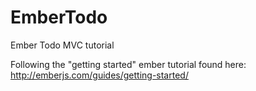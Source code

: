 # EmberTodo
Ember Todo MVC tutorial

Following the "getting started" ember tutorial found here: http://emberjs.com/guides/getting-started/
